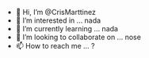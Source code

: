 - 👋 Hi, I’m @CrisMarttinez
- 👀 I’m interested in ... nada
- 🌱 I’m currently learning ... nada
- 💞️ I’m looking to collaborate on ... nose
- 📫 How to reach me ... ?

<!---
CrisMarttinez/CrisMarttinez is a ✨ special ✨ repository because its `README.md` (this file) appears on your GitHub profile.
You can click the Preview link to take a look at your changes.
--->
